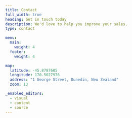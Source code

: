 ```yaml
---
title: Contact
full_width: true
heading: Get in touch today
description: We'd love to help you improve your sales.
type: contact

menu:
  main:
    weight: 4
  footer:
    weight: 4

map:
  latitude: -45.8787605
  longitude: 170.5027976
  address: "1 George Street, Dunedin, New Zealand"
  zoom: 13

_enabled_editors:
  - visual
  - content
  - source
---
```

